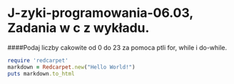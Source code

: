# J-zyki-programowania-06.03, Zadania w c z wykładu.

####Podaj liczby cakowite od 0 do 23 za pomoca ptli for, while i do-while.

```ruby
require 'redcarpet'
markdown = Redcarpet.new("Hello World!")
puts markdown.to_html
```
